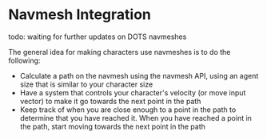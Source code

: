 

# Navmesh Integration

todo: waiting for further updates on DOTS navmeshes

The general idea for making characters use navmeshes is to do the following:
- Calculate a path on the navmesh using the navmesh API, using an agent size that is similar to your character size
- Have a system that controls your character's velocity (or move input vector) to make it go towards the next point in the path
- Keep track of when you are close enough to a point in the path to determine that you have reached it. When you have reached a point in the path, start moving towards the next point in the path